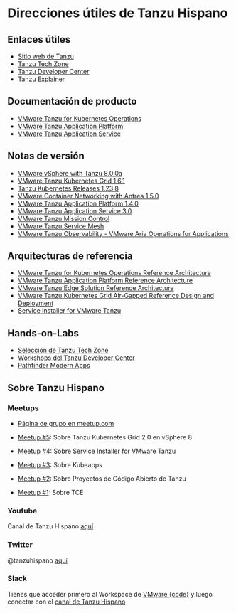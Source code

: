  # Direcciones útiles de Tanzu Hispano

## Enlaces útiles
- [Sitio web de Tanzu](https://tanzu.vmware.com/)
- [Tanzu Tech Zone](https://apps-cloudmgmt.techzone.vmware.com/tanzu-techzone)
- [Tanzu Developer Center](https://tanzu.vmware.com/developer/)
- [Tanzu Explainer](https://vmc.techzone.vmware.com/resource/tanzu-explainer)

## Documentación de producto
- [VMware Tanzu for Kubernetes Operations](https://docs.vmware.com/en/VMware-Tanzu-for-Kubernetes-Operations/index.html)
- [VMware Tanzu Application Platform](https://docs.vmware.com/en/VMware-Tanzu-Application-Platform/index.html)
- [VMware Tanzu Application Service](https://docs.vmware.com/en/VMware-Tanzu-Application-Service/index.html)

## Notas de versión
- [VMware vSphere with Tanzu 8.0.0a](https://docs.vmware.com/en/VMware-vSphere/8.0/rn/vmware-vsphere-with-tanzu-80-release-notes/index.html)
- [VMware Tanzu Kubernetes Grid 1.6.1](https://docs.vmware.com/en/VMware-Tanzu-Kubernetes-Grid/1.6/vmware-tanzu-kubernetes-grid-16/GUID-release-notes.html)
- [Tanzu Kubernetes Releases 1.23.8](https://docs.vmware.com/en/VMware-Tanzu-Kubernetes-releases/services/rn/vmware-tanzu-kubernetes-releases-release-notes/index.html)
- [VMware Container Networking with Antrea 1.5.0](https://docs.vmware.com/en/VMware-Container-Networking-with-Antrea/1.5.0/rn/vmware-container-networking-with-antrea-150-release-notes/index.html)
- [VMware Tanzu Application Platform 1.4.0](https://docs.vmware.com/en/VMware-Tanzu-Application-Platform/1.4/tap/release-notes.html)
- [VMware Tanzu Application Service 3.0](https://docs.pivotal.io/application-service/3-0/release-notes/runtime-rn.html)
- [VMware Tanzu Mission Control](https://docs.vmware.com/en/VMware-Tanzu-Mission-Control/services/rn/vmware-tanzu-mission-control-release-notes/index.html)
- [VMware Tanzu Service Mesh](https://docs.vmware.com/en/VMware-Tanzu-Service-Mesh/services/rn/VMware-Tanzu-Service-Mesh-Release-Notes.html)
- [VMware Tanzu Observability - VMware Aria Operations for Applications](https://docs.wavefront.com/wavefront_release_notes.html)

## Arquitecturas de referencia
- [VMware Tanzu for Kubernetes Operations Reference Architecture](https://docs.vmware.com/en/VMware-Tanzu-for-Kubernetes-Operations/index.html)
- [VMware Tanzu Application Platform Reference Architecture](https://docs.vmware.com/en/VMware-Tanzu-Application-Platform/1.4/tap-reference-architecture/GUID-reference-designs-index-tap.html)
- [VMware Tanzu Edge Solution Reference Architecture](https://docs.vmware.com/en/VMware-Tanzu-for-Kubernetes-Operations/1.0/edge-reference-architecture/GUID-reference-designs-index-edge.html)
- [VMware Tanzu Kubernetes Grid Air-Gapped Reference Design and Deployment](https://docs.vmware.com/en/VMware-Tanzu-Kubernetes-Grid/1.6/air-gap-reference-architecture/GUID-reference-designs-index-air-gap.html)
- [Service Installer for VMware Tanzu](https://docs.vmware.com/en/Service-Installer-for-VMware-Tanzu/index.html)

## Hands-on-Labs
- [Selección de Tanzu Tech Zone](https://apps-cloudmgmt.techzone.vmware.com/tanzu-hands-labs-and-workshops)
- [Workshops del Tanzu Developer Center](https://tanzu.vmware.com/developer/workshops/)
- [Pathfinder Modern Apps](https://pathfinder.vmware.com/v3/explore/ds-catalog-modern-apps)

## Sobre Tanzu Hispano
### Meetups
- [Página de grupo en meetup.com](https://www.meetup.com/es/tanzu-hispano/)

- [Meetup #5](https://www.youtube.com/watch?v=HPI7CLzFZeo&t=1s): Sobre Tanzu Kubernetes Grid 2.0 en vSphere 8
- [Meetup #4](https://www.youtube.com/watch?v=jDNNB_n53oA&t=2s): Sobre Service Installer for VMware Tanzu
- [Meetup #3](https://www.youtube.com/watch?v=rkci46GFlQA): Sobre Kubeapps
- [Meetup #2](https://www.youtube.com/watch?v=wKqrW2ckmuo): Sobre Proyectos de Código Abierto de Tanzu
- [Meetup #1](https://www.youtube.com/watch?v=x4nqB2_ztlM): Sobre TCE

### Youtube
Canal de Tanzu Hispano [aquí](https://www.youtube.com/@tanzuhispano)

### Twitter
@tanzuhispano [aquí](https://www.youtube.com/@tanzuhispano)

### Slack
Tienes que acceder primero al Workspace de [VMware {code}](https://app.slack.com/client/T0EANJNGH) y luego conectar con el [canal de Tanzu Hispano](https://vmwarecode.slack.com/archives/C039Y8MNKCZ)

